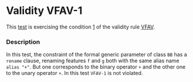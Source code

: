 # Validity VFAV-1

This [test](.) is exercising the condition [1](../Readme.md) of the validity rule [VFAV](../../vfav/Readme.md).

### Description

In this test, the constraint of the formal generic parameter of class `BB` has a `rename` clause, renaming features `f` and `g` both with the same alias name `alias "+"`. But one corresponds to the binary operator `+` and the other one to the unary operator `+`. In this test `VFAV-1` is not violated.
